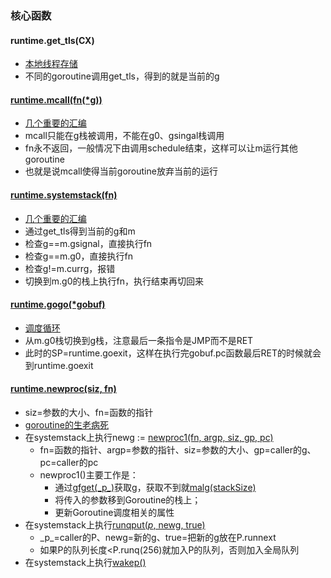 ### 核心函数

#### runtime.get_tls(CX)
* [本地线程存储](https://tiancaiamao.gitbooks.io/go-internals/content/zh/04.1.html#%E6%9C%AC%E5%9C%B0%E7%BA%BF%E7%A8%8B%E5%AD%98%E5%82%A8)
* 不同的goroutine调用get_tls，得到的就是当前的g

#### [runtime.mcall(fn(*g))](https://github.com/golang/go/blob/go1.16.10/src/runtime/asm_amd64.s#L302)
* [几个重要的汇编](https://hushi55.github.io/2017/05/10/Golang-function-call#menuIndex3)
* mcall只能在g栈被调用，不能在g0、gsingal栈调用
* fn永不返回，一般情况下由调用schedule结束，这样可以让m运行其他goroutine
* 也就是说mcall使得当前goroutine放弃当前的运行

#### [runtime.systemstack(fn)](https://github.com/golang/go/blob/go1.16.10/src/runtime/asm_amd64.s#L342)
* [几个重要的汇编](https://hushi55.github.io/2017/05/10/Golang-function-call#menuIndex3)
* 通过get_tls得到当前的g和m
* 检查g==m.gsignal，直接执行fn
* 检查g==m.g0，直接执行fn
* 检查g!=m.currg，报错
* 切换到m.g0的栈上执行fn，执行结束再切回来

#### [runtime.gogo(*gobuf)](https://github.com/golang/go/blob/go1.16.10/src/runtime/asm_amd64.s#L281)
* [调度循环](https://draveness.me/golang/docs/part3-runtime/ch06-concurrency/golang-goroutine/#655-%e8%b0%83%e5%ba%a6%e5%be%aa%e7%8e%af)
* 从m.g0栈切换到g栈，注意最后一条指令是JMP而不是RET
* 此时的SP=runtime.goexit，这样在执行完gobuf.pc函数最后RET的时候就会到runtime.goexit

#### [runtime.newproc(siz, fn)](https://github.com/golang/go/blob/go1.16.10/src/runtime/proc.go#L4018)
* siz=参数的大小、fn=函数的指针
* [goroutine的生老病死](https://tiancaiamao.gitbooks.io/go-internals/content/zh/05.2.html)
* 在systemstack上执行newg := [newproc1(fn, argp, siz, gp, pc)](https://github.com/golang/go/blob/go1.16.10/src/runtime/proc.go#L4043)
  * fn=函数的指针、argp=参数的指针、siz=参数的大小、gp=caller的g、pc=caller的pc
  * newproc1()主要工作是：
    * 通过[gfget(\_p_)](https://github.com/golang/go/blob/go1.16.10/src/runtime/proc.go#L4215)获取g，获取不到就[malg(stackSize)](https://github.com/golang/go/blob/go1.16.10/src/runtime/proc.go#L3987)
    * 将传入的参数移到Goroutine的栈上；
    * 更新Goroutine调度相关的属性
* 在systemstack上执行[runqput(_p_, newg, true)](https://github.com/golang/go/blob/go1.16.10/src/runtime/proc.go#L5789)
  * \_p_=caller的P、newg=新的g、true=把新的g放在P.runnext
  * 如果P的队列长度<P.runq(256)就加入P的队列，否则加入全局队列
* 在systemstack上执行[wakep()](https://github.com/golang/go/blob/go1.16.10/src/runtime/proc.go#L2469:6)

